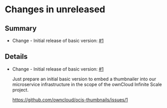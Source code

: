 # Changes in unreleased

## Summary

* Change - Initial release of basic version: [#1](https://github.com/owncloud/ocis-thumbnails/issues/1)

## Details

* Change - Initial release of basic version: [#1](https://github.com/owncloud/ocis-thumbnails/issues/1)

   Just prepare an initial basic version to embed a thumbnailer into our microservice
   infrastructure in the scope of the ownCloud Infinite Scale project.

   https://github.com/owncloud/ocis-thumbnails/issues/1

